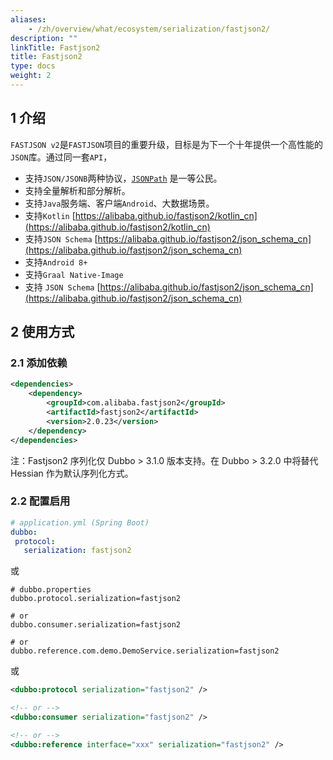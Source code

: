 ```yaml
---
aliases:
    - /zh/overview/what/ecosystem/serialization/fastjson2/
description: ""
linkTitle: Fastjson2
title: Fastjson2
type: docs
weight: 2
---
```




## 1 介绍

`FASTJSON v2`是`FASTJSON`项目的重要升级，目标是为下一个十年提供一个高性能的`JSON`库。通过同一套`API`，

- 支持`JSON/JSONB`两种协议，[`JSONPath`](https://alibaba.github.io/fastjson2/jsonpath_cn) 是一等公民。
- 支持全量解析和部分解析。
- 支持`Java`服务端、客户端`Android`、大数据场景。
- 支持`Kotlin` [https://alibaba.github.io/fastjson2/kotlin_cn](https://alibaba.github.io/fastjson2/kotlin_cn)
- 支持`JSON Schema` [https://alibaba.github.io/fastjson2/json_schema_cn](https://alibaba.github.io/fastjson2/json_schema_cn)
- 支持`Android 8+`
- 支持`Graal Native-Image`
- 支持 `JSON Schema` [https://alibaba.github.io/fastjson2/json_schema_cn](https://alibaba.github.io/fastjson2/json_schema_cn)

## 2 使用方式

### 2.1 添加依赖

```xml
<dependencies>
    <dependency>
        <groupId>com.alibaba.fastjson2</groupId>
        <artifactId>fastjson2</artifactId>
        <version>2.0.23</version>
    </dependency>
</dependencies>
```

注：Fastjson2 序列化仅 Dubbo > 3.1.0 版本支持。在 Dubbo > 3.2.0 中将替代 Hessian 作为默认序列化方式。

### 2.2 配置启用


```yaml
# application.yml (Spring Boot)
dubbo:
 protocol:
   serialization: fastjson2
```
或
```properties
# dubbo.properties
dubbo.protocol.serialization=fastjson2

# or
dubbo.consumer.serialization=fastjson2

# or
dubbo.reference.com.demo.DemoService.serialization=fastjson2
```
或
```xml
<dubbo:protocol serialization="fastjson2" />

<!-- or -->
<dubbo:consumer serialization="fastjson2" />

<!-- or -->
<dubbo:reference interface="xxx" serialization="fastjson2" />
```
